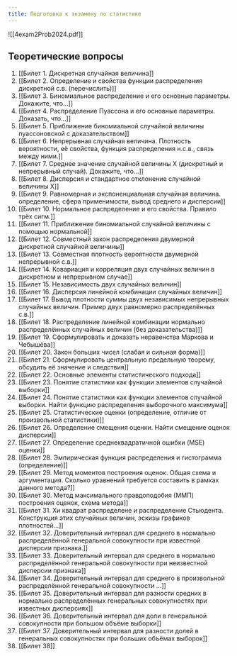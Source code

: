 ```yaml
---
title: Подготовка к экзамену по статистике
---
```


![[4exam2Prob2024.pdf]]

## Теоретические вопросы

1) [[Билет 1. Дискретная случайная величина]]
2) [[Билет 2. Определение и свойства функции распределения дискретной с.в. (перечислить)]]
3) [[Билет 3. Биномиальное распределение и его основные параметры. Докажите, что...]]
4) [[Билет 4. Распределение Пуассона и его основные параметры. Доказать, что...]]
5) [[Билет 5. Приближение биномиальной случайной величины пуассоновской с доказательством]]
6) [[Билет 6. Непрерывная случайная величина. Плотность вероятности, её свойства, функция распределения н.с.в., связь между ними.]]
7) [[Билет 7. Среднее значение случайной величины Х (дискретный и непрерывный случай). Докажите, что...]]
8) [[Билет 8. Дисперсия и стандартное отклонение случайной величины X]]
9) [[Билет 9. Равномерная и экспоненциальная случайная величина. определение, сфера применимости, вывод среднего и дисперсии]]
10) [[Билет 10. Нормальное распределение и его свойства. Правило трёх сигм.]]
11) [[Билет 11. Приближение биномиальной случайной величины с помощью нормальной]]
12) [[Билет 12. Совместный закон распределения двумерной дискретной случайной величины]]
13) [[Билет 13. Совместная плотность вероятности двумерной непрерывной с.в.]]
14) [[Билет 14. Ковариация и корреляция двух случайных величин в дискретном и непрерывном случае]]
15) [[Билет 15.  Независимость двух случайных величин]]
16) [[Билет 16. Дисперсия линейной комбинации случайных величин]]
17) [[Билет 17. Вывод плотности суммы двух независимых непрерывных случайных величин. Пример двух равномерно распределённых с.в.]]
18) [[Билет 18. Распределение линейной комбинации нормально распределённых случайных величин (без доказательства)]]
19) [[Билет 19. Сформулировать и доказать неравенства Маркова и Чебышёва]]
20) [[Билет 20. Закон больших чисел (слабая и сильная форма)]]
21) [[Билет 21. Сформулировать центральную предельную теорему, обсудить её значение и следствия]]
22) [[Билет 22. Основные элементы статистического подхода]]
23) [[Билет 23.  Понятие статистики как функции элементов случайной выборки]]
24) [[Билет 24. Понятие статистики как функции элементов случайной выборки. Найти функцию распределения выборочного максимума]]
25) [[Билет 25. Статистические оценки (определение, отличие от произвольной статистики)]]
26) [[Билет 26. Определение смещения оценки. Найти смещение оценок дисперсии]]
27) [[Билет 27. Определение среднеквадратичной ошибки (MSE) оценки]]
28) [[Билет 28. Эмпирическая функция распределения и гистограмма (определение)]]
29) [[Билет 29.  Метод моментов построения оценок. Общая схема и аргументация. Сколько уравнений требуется составить в рамках данного метода?]]
30) [[Билет 30. Метод максимального правдоподобия (ММП) построения оценок, схема метода]]
31) [[Билет 31. Хи квадрат распределене и распределение Стьюдента. Конструкция этих случайных величин, эскизы графиков плотностей...]]
32) [[Билет 32. Доверительный интервал для среднего в нормально распределённой генеральной совокупности при известной дисперсии признака.]]
33) [[Билет 33. Доверительный интервал для среднего в нормально распределённой генеральной совокупности при неизвестной дисперсии признака]]
34) [[Билет 34. Доверительный интервал для среднего в произвольной распределённой генеральной совокупности ...]]
35) [[Билет 35. Доверительный интервал для разности средних в нормально распределённых генеральных совокупностях при известных дисперсиях]]
36) [[Билет 36. Доверительный интервал для доли в генеральной совокупности при большом объёме выборки]]
37) [[Билет 37. Доверительный интервал для разности долей в генеральных совокупностях при больших объёмах выборок]]
38) [[Билет 38]]
